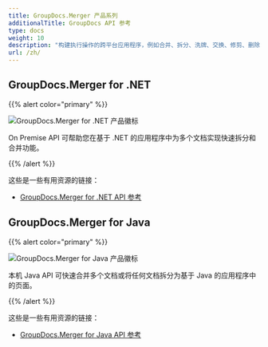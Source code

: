```yaml
---
title: GroupDocs.Merger 产品系列
additionalTitle: GroupDocs API 参考
type: docs
weight: 10
description: "构建执行操作的跨平台应用程序，例如合并、拆分、洗牌、交换、修剪、删除页面、幻灯片和支持格式的图表"
url: /zh/
---
```


## GroupDocs.Merger for .NET

{{% alert color="primary" %}} 

![GroupDocs.Merger for .NET 产品徽标](../gdocs_net.png)

On Premise API 可帮助您在基于 .NET 的应用程序中为多个文档实现快速拆分和合并功能。

{{% /alert %}} 

这些是一些有用资源的链接：

- [GroupDocs.Merger for .NET API 参考](/merger/zh/net/)


## GroupDocs.Merger for Java

{{% alert color="primary" %}}

![GroupDocs.Merger for Java 产品徽标](../gdocs_java.png)

本机 Java API 可快速合并多个文档或将任何文档拆分为基于 Java 的应用程序中的页面。

{{% /alert %}}

这些是一些有用资源的链接：

- [GroupDocs.Merger for Java API 参考](/merger/java/)

